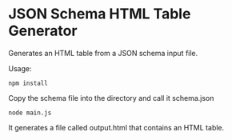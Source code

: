 # JSON Schema HTML Table Generator

Generates an HTML table from a JSON schema input file.

Usage:

```
npm install

```

Copy the schema file into the directory and call it schema.json

```
node main.js
```

It generates a file called output.html that contains an HTML table.